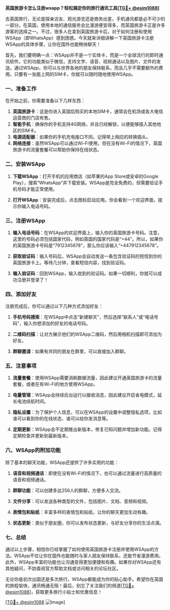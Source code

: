 **英国旅游卡怎么注册wsapp？轻松搞定你的旅行通讯工具[[TG💪+ @esim1088](https://t.me/s/esim1088)]**

去英国旅行，无论是探亲访友、观光游览还是商务出差，手机通讯都是必不可少的一部分。在英国，使用本地的通信服务会比漫游便宜得多，而英国旅游卡正是许多游客的选择之一。不过，很多人在拿到英国旅游卡后，对于如何注册和使用WSApp（即WhatsApp）感到困惑。今天就来详细讲解一下英国旅游卡注册WSApp的具体步骤，让你在国外也能畅快聊天！

首先，我们要明确一点：WSApp并不是一个实体卡，而是一个全球流行的即时通讯软件。它的功能类似于微信，支持文字、语音、视频通话以及图片、文件的发送。通过WSApp，你可以与世界各地的朋友保持联系，而且几乎不需要额外的费用。只要有一张能上网的SIM卡，你就可以随时随地使用WSApp。

### 一、准备工作

在开始之前，你需要准备以下几样东西：

1. **英国旅游卡**：这是你进入英国后购买的本地SIM卡，通常会在机场或各大电信运营商的门店有售。
2. **智能手机**：确保你的手机支持4G网络，并且已经解锁，以便能够插入其他地区的SIM卡。
3. **电源适配器**：如果你的手机充电接口不同，记得带上相应的转换插头。
4. **网络连接**：虽然WSApp可以通过Wi-Fi使用，但在没有Wi-Fi的情况下，英国旅游卡的流量套餐可以帮助你保持在线状态。

### 二、安装WSApp

1. **下载WSApp**：打开手机的应用商店（如苹果的App Store或安卓的Google Play），搜索“WhatsApp”并下载安装。WSApp是完全免费的，但需要验证手机号码才能正常使用。
   
2. **打开WSApp**：安装完成后，点击图标启动应用。你会看到一个欢迎界面，提示你输入电话号码。

### 三、注册WSApp

1. **输入电话号码**：在WSApp的欢迎界面上，输入你的英国旅游卡号码。注意，这里的号码必须包括国家代码，例如英国的国家代码是“+44”。所以，如果你的英国旅游卡号码是“7912345678”，那么你应该输入“+447912345678”。

2. **获取验证码**：输入号码后，WSApp会自动发送一条包含验证码的短信到你的英国旅游卡上。等待几分钟，查看短信内容，找到验证码。

3. **输入验证码**：回到WSApp，输入收到的验证码。如果一切顺利，你就可以成功注册并登录了！

### 四、添加好友

注册完成后，你可以通过以下几种方式添加好友：

1. **手机号码搜索**：在WSApp中点击“新建聊天”，然后选择“联系人”或“电话号码”，输入你想添加的好友的电话号码。
   
2. **二维码扫描**：让对方展示他们的WSApp二维码，然后用相机扫描即可添加为好友。
   
3. **群聊邀请**：如果有共同的朋友在群里，可以直接加入群聊。

### 五、注意事项

1. **流量套餐**：使用WSApp需要消耗数据流量，因此建议开通英国旅游卡的流量套餐，或者在有Wi-Fi的地方使用WSApp。
   
2. **电量管理**：WSApp会持续后台运行以接收消息，因此建议开启省电模式，延长电池续航时间。

3. **隐私设置**：为了保护个人信息，可以在WSApp的设置中调整隐私选项，比如谁可以看到你的在线状态、谁可以给你发消息等。

4. **定期更新**：WSApp会不定期推出新版本，修复已知问题并增加新功能。记得定期检查并更新到最新版本。

### 六、WSApp的附加功能

除了基本的聊天功能，WSApp还提供了许多实用的功能：

1. **语音和视频通话**：即使在没有Wi-Fi的情况下，也可以通过流量进行高质量的语音和视频通话。
   
2. **群聊功能**：可以创建多达256人的群聊，方便多人交流。
   
3. **文件分享**：可以发送各种类型的文件，包括图片、文档、音频和视频。

4. **表情包和贴纸**：丰富多样的表情包和贴纸，让你的聊天更加生动有趣。

5. **状态更新**：类似于朋友圈，你可以发布状态更新，与好友分享你的生活点滴。

### 七、总结

通过以上步骤，相信你已经掌握了如何使用英国旅游卡注册并使用WSApp的方法。WSApp不仅让你在国外也能随时与家人朋友保持联系，还能节省漫游费用。此外，WSApp丰富的功能也让沟通变得更加便捷和有趣。如果你对WSApp还有其他疑问，不妨查阅官方帮助文档或访问相关的论坛社区。

无论你是初次出国还是多次旅行，WSApp都能成为你的贴心助手。希望你在英国的旅程愉快，通讯畅通无阻！最后，别忘了关注我们的频道[[TG💪+ @esim1088](https://t.me/s/esim1088)]，获取更多旅行小贴士和优惠信息！

[[TG💪+ @esim1088](https://t.me/s/esim1088) ![Image](https://i.postimg.cc/4NQfJmqS/Snipaste-2025-05-13-00-14-12.png)]
